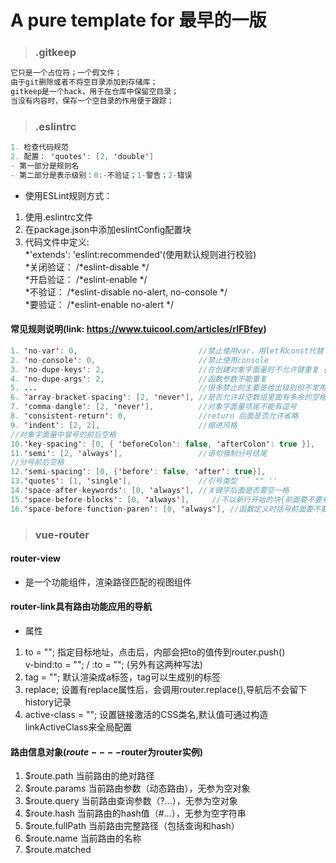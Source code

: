 # A pure template for 最早的一版

> ### .gitkeep
```java
它只是一个占位符；一个假文件；
由于git删除或者不将空目录添加到存储库；
gitkeep是一个hack，用于在仓库中保留空目录；
当没有内容时，保存一个空目录的作用便于跟踪；
```

> ### .eslintrc
```java
1. 检查代码规范
2. 配置： 'quotes': [2, 'double']
- 第一部分是规则名
- 第二部分是表示级别：0:-不验证；1-警告；2-错误
```
- 使用ESLint规则方式：
1. 使用.eslintrc文件
2. 在package.json中添加eslintConfig配置块
3. 代码文件中定义: <br/>
*'extends': 'eslint:recommended'(使用默认规则进行校验) <br/>
*关闭验证： /*eslint-disable */ <br/>
*开启验证： /*eslint-enable  */ <br/>
*不验证：   /*eslint-disable no-alert, no-console */ <br/>
*要验证：   /*eslint-enable no-alert */ <br/>
#### 常见规则说明(link: https://www.tuicool.com/articles/rIFBfey)
```java
1. 'no-var': 0,                           //禁止使用var，用let和const代替
2. 'no-console': 0,                       //禁止使用console
3. 'no-dupe-keys': 2,                     //在创建对象字面量时不允许键重复 {a:1,a:1}
4. 'no-dupe-args': 2,                     //函数参数不能重复
5. ...                                    //很多禁止的主要是给出级别但不常用未列出
6. 'array-bracket-spacing': [2, 'never'], //是否允许非空数组里面有多余的空格
7. 'comma-dangle': [2, 'never'],          //对象字面量项尾不能有逗号
8. 'consistent-return': 0,                //return 后面是否允许省略
9. 'indent': [2, 2],                      //缩进风格
//对象字面量中冒号的前后空格
10.'key-spacing': [0, { 'beforeColon': false, 'afterColon': true }],
11.'semi': [2, 'always'],                 //语句强制分号结尾
//分号前后空格
12.'semi-spacing': [0, {'before': false, 'after': true}],
13.'quotes': [1, 'single'],               //引号类型 `` "" ''
14.'space-after-keywords': [0, 'always'], //关键字后面是否要空一格
15.'space-before-blocks': [0, 'always'],     //不以新行开始的块{前面要不要有空格
16.'space-before-function-paren': [0, 'always'], //函数定义时括号前面要不要有空格
```

> ### vue-router
#### router-view
- 是一个功能组件，渲染路径匹配的视图组件

#### router-link具有路由功能应用的导航
- 属性
1. to = "";   指定目标地址，点击后，内部会把to的值传到router.push()<br/>
   v-bind:to = ""; /  :to = ""; (另外有这两种写法)
2. tag = "";  默认渲染成a标签，tag可以生成别的标签
3. replace;   设置有replace属性后，会调用router.replace(),导航后不会留下history记录
4. active-class = "";  设置链接激活的CSS类名,默认值可通过构造linkActiveClass来全局配置

#### 路由信息对象($route----$router为router实例)
1. $route.path     当前路由的绝对路径
2. $route.params   当前路由参数（动态路由），无参为空对象
3. $route.query    当前路由查询参数（?...），无参为空对象
4. $route.hash     当前路由的hash值（#...），无参为空字符串
5. $route.fullPath 当前路由完整路径（包括查询和hash）
6. $route.name     当前路由的名称
7. $route.matched
